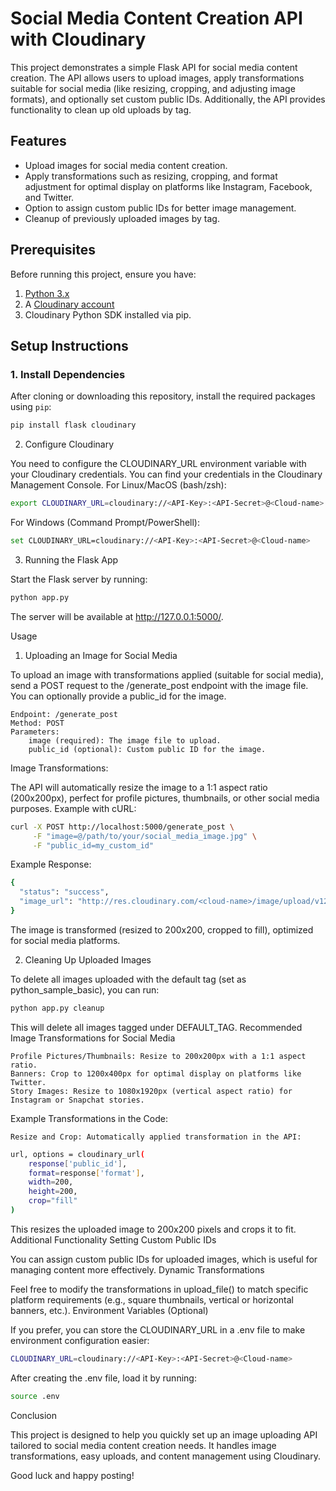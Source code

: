 # Social Media Content Creation API with Cloudinary

This project demonstrates a simple Flask API for social media content creation. The API allows users to upload images, apply transformations suitable for social media (like resizing, cropping, and adjusting image formats), and optionally set custom public IDs. Additionally, the API provides functionality to clean up old uploads by tag.

## Features

- Upload images for social media content creation.
- Apply transformations such as resizing, cropping, and format adjustment for optimal display on platforms like Instagram, Facebook, and Twitter.
- Option to assign custom public IDs for better image management.
- Cleanup of previously uploaded images by tag.

## Prerequisites

Before running this project, ensure you have:

1. [Python 3.x](https://www.python.org/downloads/)
2. A [Cloudinary account](https://cloudinary.com/users/register/free)
3. Cloudinary Python SDK installed via pip.

## Setup Instructions

### 1. Install Dependencies

After cloning or downloading this repository, install the required packages using `pip`:

```bash
pip install flask cloudinary
```

2. Configure Cloudinary

You need to configure the CLOUDINARY_URL environment variable with your Cloudinary credentials. You can find your credentials in the Cloudinary Management Console.
For Linux/MacOS (bash/zsh):
```bash
export CLOUDINARY_URL=cloudinary://<API-Key>:<API-Secret>@<Cloud-name>
```

For Windows (Command Prompt/PowerShell):
```bash
set CLOUDINARY_URL=cloudinary://<API-Key>:<API-Secret>@<Cloud-name>
```

3. Running the Flask App

Start the Flask server by running:

```bash
python app.py
```

The server will be available at http://127.0.0.1:5000/.


Usage
1. Uploading an Image for Social Media

To upload an image with transformations applied (suitable for social media), send a POST request to the /generate_post endpoint with the image file. You can optionally provide a public_id for the image.

    Endpoint: /generate_post
    Method: POST
    Parameters:
        image (required): The image file to upload.
        public_id (optional): Custom public ID for the image.

Image Transformations:

The API will automatically resize the image to a 1:1 aspect ratio (200x200px), perfect for profile pictures, thumbnails, or other social media purposes.
Example with cURL:

```bash
curl -X POST http://localhost:5000/generate_post \
     -F "image=@/path/to/your/social_media_image.jpg" \
     -F "public_id=my_custom_id"
```

Example Response:
```bash
{
  "status": "success",
  "image_url": "http://res.cloudinary.com/<cloud-name>/image/upload/v12345678/my_custom_id.jpg"
}
```
The image is transformed (resized to 200x200, cropped to fill), optimized for social media platforms.


2. Cleaning Up Uploaded Images

To delete all images uploaded with the default tag (set as python_sample_basic), you can run:

```bash
python app.py cleanup
```

This will delete all images tagged under DEFAULT_TAG.
Recommended Image Transformations for Social Media

    Profile Pictures/Thumbnails: Resize to 200x200px with a 1:1 aspect ratio.
    Banners: Crop to 1200x400px for optimal display on platforms like Twitter.
    Story Images: Resize to 1080x1920px (vertical aspect ratio) for Instagram or Snapchat stories.

Example Transformations in the Code:

    Resize and Crop: Automatically applied transformation in the API:

```bash
url, options = cloudinary_url(
    response['public_id'],
    format=response['format'],
    width=200,
    height=200,
    crop="fill"
)
```

This resizes the uploaded image to 200x200 pixels and crops it to fit.
Additional Functionality
Setting Custom Public IDs

You can assign custom public IDs for uploaded images, which is useful for managing content more effectively.
Dynamic Transformations

Feel free to modify the transformations in upload_file() to match specific platform requirements (e.g., square thumbnails, vertical or horizontal banners, etc.).
Environment Variables (Optional)

If you prefer, you can store the CLOUDINARY_URL in a .env file to make environment configuration easier:

```bash 
CLOUDINARY_URL=cloudinary://<API-Key>:<API-Secret>@<Cloud-name>
```
After creating the .env file, load it by running:
```bash
source .env
```
Conclusion

This project is designed to help you quickly set up an image uploading API tailored to social media content creation needs. It handles image transformations, easy uploads, and content management using Cloudinary.

Good luck and happy posting!